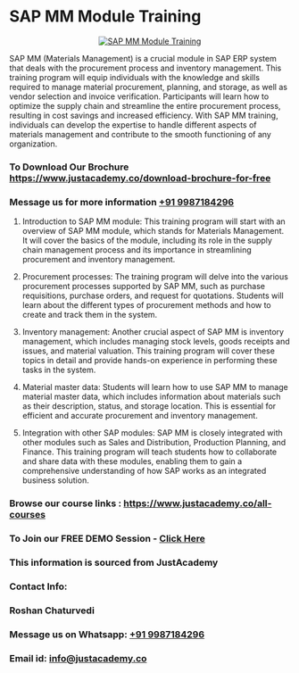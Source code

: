 # SAP MM Module Training

<p align="center">
  <a href="https://justacademy.co/course-detail/sap-mm-training">
    <img src="https://justacademy.co/storage2/course_image/1709190408_course_image.webp" alt="SAP MM Module Training">
  </a>
</p>


SAP MM (Materials Management) is a crucial module in SAP ERP system that deals with the procurement process and inventory management. This training program will equip individuals with the knowledge and skills required to manage material procurement, planning, and storage, as well as vendor selection and invoice verification. Participants will learn how to optimize the supply chain and streamline the entire procurement process, resulting in cost savings and increased efficiency. With SAP MM training, individuals can develop the expertise to handle different aspects of materials management and contribute to the smooth functioning of any organization.
### To Download Our Brochure https://www.justacademy.co/download-brochure-for-free
### Message us for more information [+91 9987184296](https://api.whatsapp.com/send?phone=919987184296)
1) Introduction to SAP MM module: This training program will start with an overview of SAP MM module, which stands for Materials Management. It will cover the basics of the module, including its role in the supply chain management process and its importance in streamlining procurement and inventory management.

2) Procurement processes: The training program will delve into the various procurement processes supported by SAP MM, such as purchase requisitions, purchase orders, and request for quotations. Students will learn about the different types of procurement methods and how to create and track them in the system.

3) Inventory management: Another crucial aspect of SAP MM is inventory management, which includes managing stock levels, goods receipts and issues, and material valuation. This training program will cover these topics in detail and provide hands-on experience in performing these tasks in the system.

4) Material master data: Students will learn how to use SAP MM to manage material master data, which includes information about materials such as their description, status, and storage location. This is essential for efficient and accurate procurement and inventory management.

5) Integration with other SAP modules: SAP MM is closely integrated with other modules such as Sales and Distribution, Production Planning, and Finance. This training program will teach students how to collaborate and share data with these modules, enabling them to gain a comprehensive understanding of how SAP works as an integrated business solution.

### Browse our course links : https://www.justacademy.co/all-courses 
### To Join our FREE DEMO Session - [Click Here](https://www.justacademy.co/register-for-course-demo)


### This information is sourced from JustAcademy
### Contact Info:
### Roshan Chaturvedi
### Message us on Whatsapp: [+91 9987184296](https://api.whatsapp.com/send?phone=919987184296)
### Email id: [info@justacademy.co](mailto:info@justacademy.co)
                    
